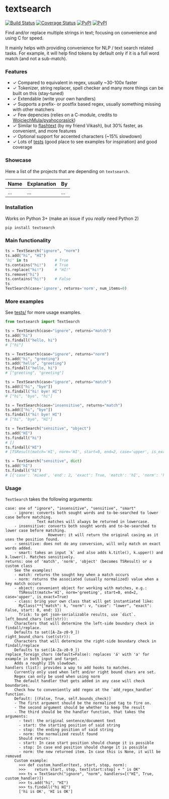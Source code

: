 # textsearch

[![Build Status](https://travis-ci.org/kootenpv/textsearch.svg?branch=master)](https://travis-ci.org/kootenpv/textsearch)
[![Coverage Status](https://coveralls.io/repos/github/kootenpv/textsearch/badge.svg?branch=master)](https://coveralls.io/github/kootenpv/textsearch?branch=master)
[![PyPI](https://img.shields.io/pypi/v/textsearch.svg?style=flat-square)](https://pypi.python.org/pypi/textsearch/)
[![PyPI](https://img.shields.io/pypi/pyversions/textsearch.svg?style=flat-square)](https://pypi.python.org/pypi/textsearch/)

Find and/or replace multiple strings in text; focusing on convenience and using C for speed.

It mainly helps with providing convenience for NLP / text search related tasks.
For example, it will help find tokens by default only if it is a full word match (and not a sub-match).

### Features

- ✓ Compared to equivalent in regex, usually ~30-100x faster
- ✓ Tokenizer, string replacer, spell checker and many more things can be built on this (stay-tuned)
- ✓ Extendable (write your own handlers)
- ✓ Supports a prefix- or postfix based regex, usually something missing with other matchers
- ✓ Few depencies (relies on a C-module, credits to [WojciechMula/pyahocorasick](WojciechMula/pyahocorasick))
- ✓ Similar to [flashtext](https://github.com/vi3k6i5/flashtext) (by my friend Vikash), but 30% faster, as convenient, and more features
- ✓ Optional support for accented characters (~15% slowdown)
- ✓ Lots of [tests](test/all_test.py) (good place to see examples for inspiration) and good coverage

### Showcase

Here a list of the projects that are depending on `textsearch`.

|Name|Explanation|By|
|---------------------------------|--------------------------|--------------------|
| ... |  ... |  ... |


### Installation

Works on Python 3+ (make an issue if you *really* need Python 2)

    pip install textsearch

### Main functionality

```python
ts = TextSearch("ignore", "norm")
ts.add("hi", "HI")
"hi" in ts            # True
ts.contains("hi!")    # True
ts.replace("hi!")     # "HI!"
ts.remove("hi")
ts.contains("hi!")    # False
ts
TextSearch(case='ignore', returns='norm', num_items=0)
```

### More examples

See [tests/](tests/all_test.py) for more usage examples.

```python
from textsearch import TextSearch

ts = TextSearch(case="ignore", returns="match")
ts.add("hi")
ts.findall("hello, hi")
# ["hi"]

ts = TextSearch(case="ignore", returns="norm")
ts.add("hi", "greeting")
ts.add("hello", "greeting")
ts.findall("hello, hi")
# ["greeting", "greeting"]

ts = TextSearch(case="ignore", returns="match")
ts.add(["hi", "bye"])
ts.findall("hi! bye! HI")
# ["hi", "bye", "hi"]

ts = TextSearch(case="insensitive", returns="match")
ts.add(["hi", "bye"])
ts.findall("hi! bye! HI")
# ["hi", "bye", "HI"]

ts = TextSearch("sensitive", "object")
ts.add("HI")
ts.findall("hi")
# []
ts.findall("HI")
# [TSResult(match='HI', norm='HI', start=0, end=2, case='upper', is_exact=True)]

ts = TextSearch("sensitive", dict)
ts.add("hI")
ts.findall("hI")
# [{'case': 'mixed', 'end': 2, 'exact': True, 'match': 'hI', 'norm': 'hI', 'start': 0}]
```

### Usage

`TextSearch` takes the following arguments:

    case: one of "ignore", "insensitive", "sensitive", "smart"
        - ignore: converts both sought words and to-be-searched to lower case before matching.
                  Text matches will always be returned in lowercase.
        - insensitive: converts both sought words and to-be-searched to lower case before matching.
                       However: it will return the original casing as it uses the position found.
        - sensitive: does not do any conversion, will only match on exact words added.
        - smart: takes an input `k` and also adds k.title(), k.upper() and k.lower(). Matches sensitively.
    returns: one of 'match', 'norm', 'object' (becomes TSResult) or a custom class
        See the examples!
        - match: returns the sought key when a match occurs
        - norm: returns the associated (usually normalized) value when a key match occurs
        - object: convenient object for working with matches, e.g.:
          TSResult(match='HI', norm='greeting', start=0, end=2, case='upper', is_exact=True)
        - class: bring your own class that will get instantiated like:
          MyClass(**{"match": k, "norm": v, "case": "lower", "exact": False, start: 0, end: 1})
          Trick: to get json-serializable results, use `dict`.
    left_bound_chars (set(str)):
        Characters that will determine the left-side boundary check in findall/replace.
        Defaults to set([A-Za-z0-9_])
    right_bound_chars (set(str)):
        Characters that will determine the right-side boundary check in findall/replace
        Defaults to set([A-Za-z0-9_])
    replace_foreign_chars (default=False): replaces 'á' with 'a' for example in both input and target.
        Adds a roughly 15% slowdown.
    handlers (list): provides a way to add hooks to matches.
        Currently only used when left and/or right bound chars are set.
        Regex can only be used when using norm
        The default handler that gets added in any case will check boundaries.
        Check how to conveniently add regex at the `add_regex_handler` function.
        Default: [(False, True, self.bounds_check)]
        - The first argument should be the normalized tag to fire on.
        - The second argument should be whether to keep the result
        - The third should be the handler function, that takes the arguments:
          - text: the original sentence/document text
          - start: the starting position of said string
          - stop: the ending position of said string
          - norm: the normalized result found
          Should return:
          - start: In case start position should change it is possible
          - stop: In case end position should change it is possible
          - norm: the new returned item. In case this is None, it will be removed
        Custom example:
          >>> def custom_handler(text, start, stop, norm):
          >>>    return start, stop, text[start:stop] + " is OK"
          >>> ts = TextSearch("ignore", "norm", handlers=[("HI", True, custom_handler)])
          >>> ts.add("hi", "HI")
          >>> ts.findall("hi HI")
          ['hi is OK', 'HI is OK']
